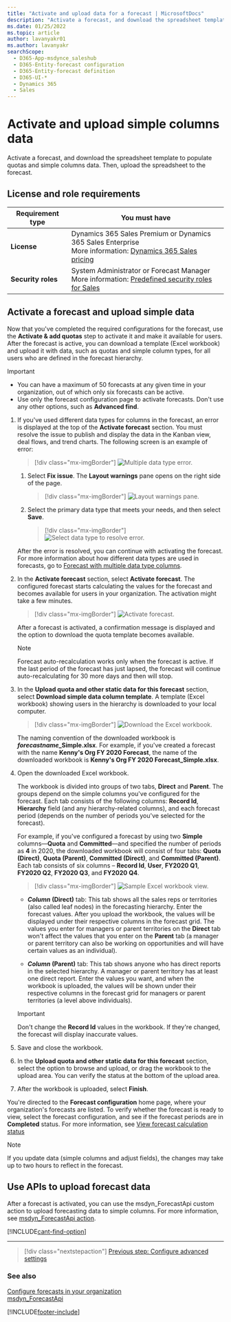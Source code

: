 ```yaml
---
title: "Activate and upload data for a forecast | MicrosoftDocs"
description: "Activate a forecast, and download the spreadsheet template to populate quotas and simple columns data. Then, upload the spreadsheet to the forecast."
ms.date: 01/25/2022
ms.topic: article
author: lavanyakr01
ms.author: lavanyakr
searchScope: 
  - D365-App-msdynce_saleshub
  - D365-Entity-forecast configuration
  - D365-Entity-forecast definition
  - D365-UI-*
  - Dynamics 365
  - Sales
---
```

# Activate and upload simple columns data 

Activate a forecast, and download the spreadsheet template to populate quotas and simple columns data. Then, upload the spreadsheet to the forecast.


## License and role requirements
| Requirement type | You must have |
|-----------------------|---------|
| **License** | Dynamics 365 Sales Premium or Dynamics 365 Sales Enterprise  <br>More information: [Dynamics 365 Sales pricing](https://dynamics.microsoft.com/sales/pricing/) |
| **Security roles** | System Administrator or Forecast Manager <br> More information: [Predefined security roles for Sales](security-roles-for-sales.md)|


## Activate a forecast and upload simple data

Now that you've completed the required configurations for the forecast, use the **Activate & add quotas** step to activate it and make it available for users. After the forecast is active, you can download a template (Excel workbook) and upload it with data, such as quotas and simple column types, for all users who are defined in the forecast hierarchy.

> [!IMPORTANT]
> - You can have a maximum of 50 forecasts at any given time in your organization, out of which only six forecasts can be active.
> - Use only the forecast configuration page to activate forecasts. Don't use any other options, such as **Advanced find**. 

<a name=select-primary-data-type></a>

1. If you've used different data types for columns in the forecast, an error is displayed at the top of the **Activate forecast** section. You must resolve the issue to publish and display the data in the Kanban view, deal flows, and trend charts. The following screen is an example of error:

    > [!div class="mx-imgBorder"]
    > ![Multiple data type error.](media/forecast-publish-multiple-data-type-error.png "Multiple data type error")

    1. Select **Fix issue**. The **Layout warnings** pane opens on the right side of the page.

        > [!div class="mx-imgBorder"]
        > ![Layout warnings pane.](media/forecast-publish-layout-warnings-pane.png "Layout warnings pane")  

    2. Select the primary data type that meets your needs, and then select **Save**.

        > [!div class="mx-imgBorder"]
        > ![Select data type to resolve error.](media/forecast-publish-layout-warnings-resolve-error.png "Select data type to resolve error")

    After the error is resolved, you can continue with activating the forecast. For more information about how different data types are used in forecasts, go to [Forecast with multiple data type columns](forecast-different-data-types.md).

2. In the **Activate forecast** section, select **Activate forecast**. The configured forecast starts calculating the values for the forecast and becomes available for users in your organization. The activation might take a few minutes.
    
   > [!div class="mx-imgBorder"]
   > ![Activate forecast.](media/forecast-publish-quota-publishing-forecast.png "Activate forecast")
    
   After a forecast is activated, a confirmation message is displayed and the option to download the quota template becomes available.

    > [!NOTE]
    > Forecast auto-recalculation works only when the forecast is active. If the last period of the forecast has just lapsed, the forecast will continue auto-recalculating for 30 more days and then will stop.

3. In the **Upload quota and other static data for this forecast** section, select **Download simple data column template**. A template (Excel workbook) showing users in the hierarchy is downloaded to your local computer.

   > [!div class="mx-imgBorder"]
   > ![Download the Excel workbook.](media/forecast-publish-quota-download-quota-template.png "Download the Excel workbook")

   The naming convention of the downloaded workbook is  ***forecastname*_Simple.xlsx**. For example, if you've created a forecast with the name **Kenny's Org FY 2020 Forecast**, the name of the downloaded workbook is **Kenny's Org FY 2020 Forecast_Simple.xlsx**.

4. Open the downloaded Excel workbook.

    The workbook is divided into groups of two tabs, **Direct** and **Parent**. The groups depend on the simple columns you've configured for the forecast. Each tab consists of the following columns: **Record Id**, **Hierarchy** field (and any hierarchy-related columns), and each forecast period (depends on the number of periods you've selected for the forecast). 

    For example, if you've configured a forecast by using two **Simple** columns&mdash;**Quota** and **Committed**&mdash;and specified the number of periods as **4** in 2020, the downloaded workbook will consist of four tabs: **Quota (Direct)**, **Quota (Parent)**, **Committed (Direct)**, and **Committed (Parent)**. Each tab consists of six columns – **Record Id**, **User**, **FY2020 Q1**, **FY2020 Q2**, **FY2020 Q3**, and **FY2020 Q4**.

    > [!div class="mx-imgBorder"]
    > ![Sample Excel workbook view.](media/forecasting-excel-file-example.png "Sample Excel workbook view")

    - ***Column* (Direct)** tab: This tab shows all the sales reps or territories (also called leaf nodes) in the forecasting hierarchy. Enter the forecast values. After you upload the workbook, the values will be displayed under their respective columns in the forecast grid. The values you enter for managers or parent territories on the **Direct** tab won't affect the values that you enter on the **Parent** tab (a manager or parent territory can also be working on opportunities and will have certain values as an individual).

    - ***Column* (Parent)** tab: This tab shows anyone who has direct reports in the selected hierarchy. A manager or parent territory has at least one direct report. Enter the values you want, and when the workbook is uploaded, the values will be shown under their respective columns in the forecast grid for managers or parent territories (a level above individuals).

    > [!IMPORTANT]
    > Don't change the **Record Id** values in the workbook. If they're changed, the forecast will display inaccurate values.

5. Save and close the workbook.

6. In the **Upload quota and other static data for this forecast** section, select the option to browse and upload, or drag the workbook to the upload area. You can verify the status at the bottom of the upload area.

7. After the workbook is uploaded, select **Finish**.

You're directed to the **Forecast configuration** home page, where your organization's forecasts are listed. To verify whether the forecast is ready to view, select the forecast configuration, and see if the forecast periods are in **Completed** status. For more information, see [View forecast calculation status](manage-forecast-periods.md#view-forecast-calculation-status)

> [!NOTE]
> If you update data (simple columns and adjust fields), the changes may take up to two hours to reflect in the forecast.

## Use APIs to upload forecast data

After a forecast is activated, you can use the msdyn_ForecastApi custom action to upload forecasting data to simple columns. For more information, see [msdyn_ForecastApi action](developer/reference/custom-actions/msdyn_ForecastApi.md).


[!INCLUDE[cant-find-option](../includes/cant-find-option.md)]

---
> [!div class="nextstepaction"] 
> [Previous step: Configure advanced settings](forecast-configure-advanced-settings.md)

### See also

[Configure forecasts in your organization](configure-forecast.md)  
[msdyn_ForecastApi](../sales-enterprise/developer/reference/custom-actions/msdyn_ForecastApi.md)


[!INCLUDE[footer-include](../includes/footer-banner.md)]
